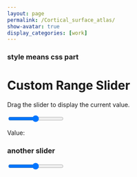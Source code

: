 ```yaml
---
layout: page
permalink: /Cortical_surface_atlas/
show-avatar: true
display_categories: [work]
---
```


### style means css part
<html>
<head>
<meta name="viewport" content="width=device-width, initial-scale=1">
<style>
.slidecontainer {
  width: 100%;
}

.slider {
  -webkit-appearance: none;
  width: 100%;
  height: 25px;
  background: #d3d3d3;
  outline: none;
  opacity: 0.7;
  -webkit-transition: .2s;
  transition: opacity .2s;
}

.slider:hover {
  opacity: 1;
}

.slider::-webkit-slider-thumb {
  -webkit-appearance: none;
  appearance: none;
  width: 25px;
  height: 25px;
  background: #04AA6D;
  cursor: pointer;
}

.slider::-moz-range-thumb {
  width: 25px;
  height: 25px;
  background: #04AA6D;
  cursor: pointer;
}



section {
  text-align: center;
}
figure {
  margin: 0;
}
h2 {
  position: absolute;
  color: white;
  font-size: 5em;
  font-family: sans-serif;
/*   bottom: 0; */
/*   right: 40%; */
}

section > figure {
  position: absolute;
  height: 90vh;
  display: flex;
  width: 100vw;
  justify-content: center;
}

section > figure > img {
  height: inherit;
}

section > figure {
  opacity: 0;
  transition: opacity 0.5s;
}

input {
  width: 20vw;
}
</style>
</head>
<body>

<h1>Custom Range Slider</h1>
<p>Drag the slider to display the current value.</p>

<div class="slidecontainer">
  <input type="range" min="1" max="100" value="50" class="slider" id="myRange">
  <p>Value: <span id="demo"></span></p>
</div>

<script>
var slider = document.getElementById("myRange");
var output = document.getElementById("demo");
output.innerHTML = slider.value;

slider.oninput = function() {
  output.innerHTML = this.value;
}
</script>

</body>

### another slider

<section class="timemachine">
<form action="">
 <input type="range" min="1" max="100" value="50" class="slider" id="myRange">
</form>
</section>

<script>
var images;
function jsonFlickrApi(data) {
  console.log(data);
  images = data.photos.photo.map(function(photo){return photo.url_z});
  image_elements = images.map(function(mg, i) {
    var img = document.createElement('img');
    img.src = mg;
    var numb = document.createElement('h2');
    // numb.textContent = i+1;
    var fig = document.createElement('figure');
    fig.appendChild(img);
    fig.appendChild(numb);
    document.querySelector('section').appendChild(fig); 
    return fig;
  });
   var slider = document.querySelector('input');
  slider.min = 0;
  slider.max = slider.value = images.length - 1;
  image_elements[slider.max].style.opacity = 1;
  // slider.step = 0.01;
  slider.addEventListener('input', function(e) {
  // console.log(Math.floor(e.target.value));
    image_elements.forEach(function(e){e.style.opacity=0;
                                       // e.style.zIndex=-100;
                                      });
    image_elements[Math.floor(e.target.value)].style.opacity = 1;
    // image_elements[Math.floor(e.target.value)].style.zIndex=100;
}); 
}
 
</script>

<script src="https://api.flickr.com/services/rest/?method=flickr.people.getPublicPhotos&api_key=603db98e0031fb25a3e3a6fc44502683&user_id=25053835@N03&per_page=50&format=json&extras=description,license,date_upload,date_taken,owner_name,icon_server,original_format,last_update,geo,tags,machine_tags,o_dims,views,media,path_alias,url_sq,url_t,url_s,url_q,url_m,url_n,url_z,url_c,url_l,url_o">
</script>
</html>

